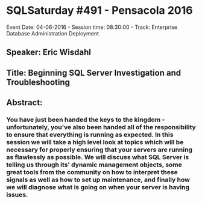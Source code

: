 # SQLSaturday #491 - Pensacola 2016
Event Date: 04-06-2016 - Session time: 08:30:00 - Track: Enterprise Database Administration  Deployment
## Speaker: Eric Wisdahl
## Title: Beginning SQL Server Investigation and Troubleshooting
## Abstract:
### You have just been handed the keys to the kingdom - unfortunately, you've also been handed all of the responsibility to ensure that everything is running as expected.  In this session we will take a high level look at topics which will be necessary for properly ensuring that your servers are running as flawlessly as possible. We will discuss what SQL Server is telling us through its' dynamic management objects, some great tools from the community on how to interpret these signals as well as how to set up maintenance, and finally how we will diagnose what is going on when your server is having issues.
